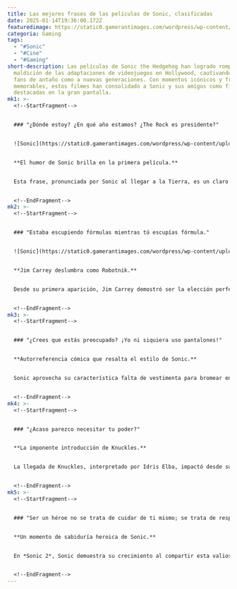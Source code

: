```yaml
---
title: Las mejores frases de las películas de Sonic, clasificadas
date: 2025-01-14T19:36:00.172Z
featuredimage: https://static0.gamerantimages.com/wordpress/wp-content/uploads/2025/01/best-quotes-from-the-sonic-movies.jpg?q=70&fit=crop&w=1140&h=&dpr=1
categoria: Gaming
tags:
  - "#Sonic"
  - "#Cine"
  - "#Gaming"
short-description: Las películas de Sonic the Hedgehog han logrado romper la
  maldición de las adaptaciones de videojuegos en Hollywood, cautivando tanto a
  fans de antaño como a nuevas generaciones. Con momentos icónicos y frases
  memorables, estos filmes han consolidado a Sonic y sus amigos como figuras
  destacadas en la gran pantalla.
mk1: >-
  <!--StartFragment-->


  ### "¿Dónde estoy? ¿En qué año estamos? ¿The Rock es presidente?"


  ![Sonic](https://static0.gamerantimages.com/wordpress/wp-content/uploads/2022/04/sonic-the-hedgehog-1-movie-sonic.jpg?q=49&fit=crop&w=825&dpr=2 "Sonic")


  **El humor de Sonic brilla en la primera película.**


  Esta frase, pronunciada por Sonic al llegar a la Tierra, es un claro ejemplo del ingenioso humor del personaje. La interpretación de Ben Schwartz aporta carisma y un toque moderno al erizo azul, conectando con la audiencia a través de referencias culturales.


  <!--EndFragment-->
mk2: >-
  <!--StartFragment-->


  ### "Estaba escupiendo fórmulas mientras tú escupías fórmula."


  ![Sonic](https://static0.gamerantimages.com/wordpress/wp-content/uploads/2019/08/robotnik.jpg?q=70&fit=crop&w=825&dpr=1 "Sonic")


  **Jim Carrey deslumbra como Robotnik.**


  Desde su primera aparición, Jim Carrey demostró ser la elección perfecta para interpretar al Dr. Robotnik. Su capacidad para entregar frases sarcásticas como esta con un toque cómico refuerza la excentricidad de su personaje y añade dinamismo a la película.


  <!--EndFragment-->
mk3: >-
  <!--StartFragment-->


  ### "¿Crees que estás preocupado? ¡Yo ni siquiera uso pantalones!"


  **Autorreferencia cómica que resalta el estilo de Sonic.**


  Sonic aprovecha su característica falta de vestimenta para bromear en un momento de tensión. Esta línea es una muestra del humor autocrítico y divertido que define al personaje.


  <!--EndFragment-->
mk4: >-
  <!--StartFragment-->


  ### "¿Acaso parezco necesitar tu poder?"


  **La imponente introducción de Knuckles.**


  La llegada de Knuckles, interpretado por Idris Elba, impactó desde su primera línea. Esta frase dejó claro que Sonic enfrentaba a un rival formidable, aportando seriedad y fuerza al personaje.


  <!--EndFragment-->
mk5: >-
  <!--StartFragment-->


  ### "Ser un héroe no se trata de cuidar de ti mismo; se trata de responsabilizarte por los demás."


  **Un momento de sabiduría heroica de Sonic.**


  En *Sonic 2*, Sonic demuestra su crecimiento al compartir esta valiosa lección con Knuckles. Esta frase resalta la evolución del personaje y su comprensión del verdadero significado de ser un héroe.


  <!--EndFragment-->
---
```

